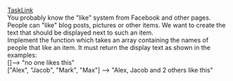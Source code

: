 [TaskLink](https://www.codewars.com/kata/5266876b8f4bf2da9b000362)<br/>
You probably know the "like" system from Facebook and other pages. People can "like" blog posts, pictures or other items. We want to create the text that should be displayed next to such an item.<br/>
Implement the function which takes an array containing the names of people that like an item. It must return the display text as shown in the examples:<br/>
[]-->  "no one likes this"<br/>
["Alex", "Jacob", "Mark", "Max"]  -->  "Alex, Jacob and 2 others like this"<br/>